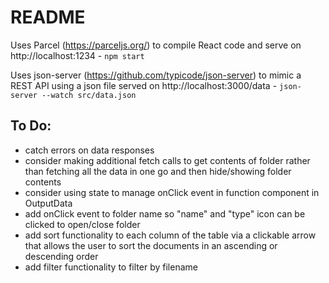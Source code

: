 # README

Uses Parcel (https://parceljs.org/) to compile React code and serve on http://localhost:1234 - `npm start`

Uses json-server (https://github.com/typicode/json-server) to mimic a REST API using a json file served on http://localhost:3000/data - `json-server --watch src/data.json`

## To Do:

- catch errors on data responses
- consider making additional fetch calls to get contents of folder rather than fetching all the data in one go and then hide/showing folder contents
- consider using state to manage onClick event in function component in OutputData
- add onClick event to folder name so "name" and "type" icon can be clicked to open/close folder
- add sort functionality to each column of the table via a clickable arrow that allows the user to sort the documents in an ascending or descending order
- add filter functionality to filter by filename